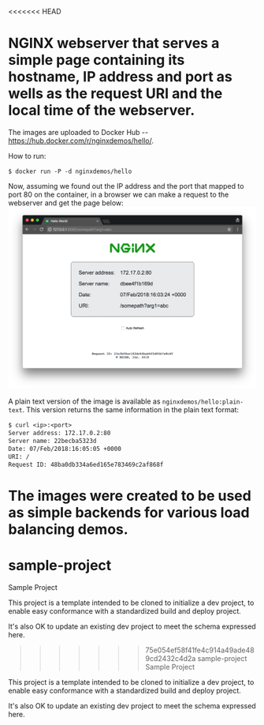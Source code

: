 <<<<<<< HEAD

# NGINX webserver that serves a simple page containing its hostname, IP address and port as wells as the request URI and the local time of the webserver.

The images are uploaded to Docker Hub -- https://hub.docker.com/r/nginxdemos/hello/.

How to run:
```
$ docker run -P -d nginxdemos/hello
```

Now, assuming we found out the IP address and the port that mapped to port 80 on the container, in a browser we can make a request to the webserver and get the page below: ![hello](hello.png)

A plain text version of the image is available as `nginxdemos/hello:plain-text`. This version returns the same information in the plain text format:
```
$ curl <ip>:<port>
Server address: 172.17.0.2:80
Server name: 22becba5323d
Date: 07/Feb/2018:16:05:05 +0000
URI: /
Request ID: 48ba0db334a6ed165e783469c2af868f
```

The images were created to be used as simple backends for various load balancing demos.
=======
# sample-project
Sample Project

This project is a template intended to be cloned to initialize a dev project, to enable easy conformance with a standardized build and deploy project.

It's also OK to update an existing dev project to meet the schema expressed here. 

>>>>>>> 75e054ef58f41fe4c914a49ade489cd2432c4d2a
sample-project
Sample Project

This project is a template intended to be cloned to initialize a dev project, to enable easy conformance with a standardized build and deploy project.

It's also OK to update an existing dev project to meet the schema expressed here.


